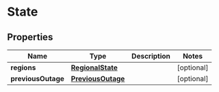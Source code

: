 

# State


## Properties

| Name | Type | Description | Notes |
|------------ | ------------- | ------------- | -------------|
|**regions** | [**RegionalState**](RegionalState.md) |  |  [optional] |
|**previousOutage** | [**PreviousOutage**](PreviousOutage.md) |  |  [optional] |




